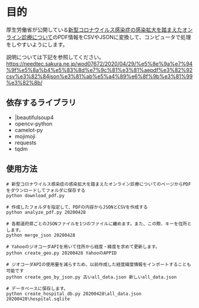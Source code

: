 # 目的
厚生労働省が公開している[新型コロナウイルス感染症の感染拡大を踏まえたオンライン診療について](https://www.mhlw.go.jp/stf/seisakunitsuite/bunya/kenkou_iryou/iryou/rinsyo/index_00014.html)のPDF情報をCSVやJSONに変換して、コンピュータで処理をしやすいようにします。

説明については下記を参照してください。
https://needtec.sakura.ne.jp/wod07672/2020/04/29/%e5%8e%9a%e7%94%9f%e5%8a%b4%e5%83%8d%e7%9c%81%e3%81%aepdf%e3%82%92csv%e3%82%84json%e3%81%ab%e5%a4%89%e6%8f%9b%e3%81%99%e3%82%8b/


## 依存するライブラリ
 - |beautifulsoup4
 - opencv-python
 - camelot-py
 - mojimoji
 - requests
 - tqdm

## 使用方法

```
# 新型コロナウイルス感染症の感染拡大を踏まえたオンライン診療についてのページからPDFをダウンロードしてフォルダに保存する
python download_pdf.py

# 作成したフォルダを指定して、PDFの内容からJSONとCSVを作成する
python analyze_pdf.py 20200428

# 各都道府県ごとのJSONファイルを1つのファイルに纏めます。また、この際、キーを住所とします。
python merge_json 20200428

# YahooのジオコーダAPIを用いて住所から経度・緯度を求めて更新します。
python create_geo.py 20200428 YahooのAPPID

# ジオコーダAPIの使用量を減らすため、以前作成した経度緯度情報をインポートすることも可能です
python create_geo_by_json.py 古いall_data.json 新しいall_data.json

# データベースに保存します。
python create_hospital_db.py 20200428\all_data.json 20200428\hospital.sqlite
```
